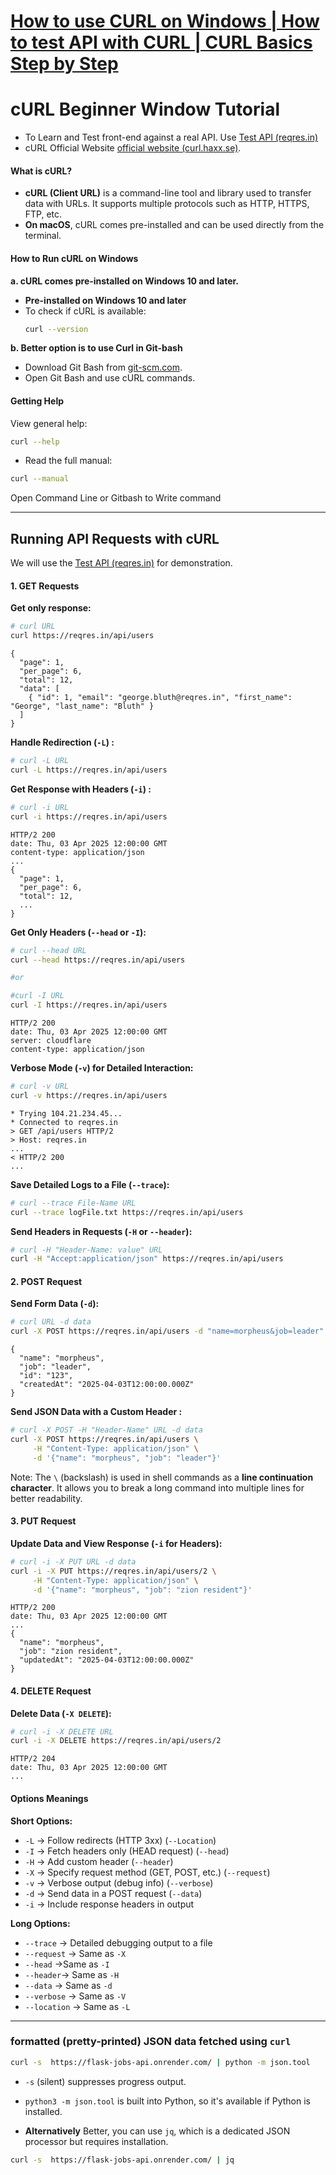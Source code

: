 
# [How to use CURL on Windows | How to test API with CURL | CURL Basics Step by Step](https://youtu.be/8f9DfgRGOBo)
# cURL Beginner Window Tutorial

- To Learn and Test front-end against a real API. Use  [Test API (reqres.in)](https://reqres.in)
- cURL Official Website  [official website (curl.haxx.se)](https://curl.haxx.se/).
#### What is cURL?

- **cURL (Client URL)** is a command-line tool and library used to transfer data with URLs. It supports multiple protocols such as HTTP, HTTPS, FTP, etc.
- **On macOS**, cURL comes pre-installed and can be used directly from the terminal.
#### How to Run cURL on Windows

**a. cURL comes pre-installed on Windows 10 and later.**

- **Pre-installed on Windows 10 and later**
- To check if cURL is available:
    ```sh
    curl --version
    ```

**b. Better option is to use Curl in Git-bash**

- Download Git Bash from [git-scm.com](https://git-scm.com/downloads).
- Open Git Bash and use cURL commands.

#### Getting Help

View general help:
```sh
curl --help
```

- Read the full manual:
```sh
curl --manual
```

Open Command Line or Gitbash to Write command

---
## Running API Requests with cURL


We will use the [Test API (reqres.in)](https://reqres.in) for demonstration.
#### **1. GET Requests**

**Get only response:**
```sh
# curl URL
curl https://reqres.in/api/users
```
```
{
  "page": 1,
  "per_page": 6,
  "total": 12,
  "data": [
    { "id": 1, "email": "george.bluth@reqres.in", "first_name": "George", "last_name": "Bluth" }
  ]
}
```

**Handle Redirection (`-L`) :**
```sh
# curl -L URL
curl -L https://reqres.in/api/users
```

**Get Response with Headers (`-i`) :**
```sh
# curl -i URL
curl -i https://reqres.in/api/users
```
```
HTTP/2 200 
date: Thu, 03 Apr 2025 12:00:00 GMT
content-type: application/json
...
{
  "page": 1,
  "per_page": 6,
  "total": 12,
  ...
}
```

**Get Only Headers (`--head` or `-I`):**
```sh
# curl --head URL
curl --head https://reqres.in/api/users

#or

#curl -I URL
curl -I https://reqres.in/api/users
```
```
HTTP/2 200 
date: Thu, 03 Apr 2025 12:00:00 GMT
server: cloudflare
content-type: application/json
```

**Verbose Mode (`-v`) for Detailed Interaction:**
```sh
# curl -v URL
curl -v https://reqres.in/api/users
```
```
* Trying 104.21.234.45...
* Connected to reqres.in
> GET /api/users HTTP/2
> Host: reqres.in
...
< HTTP/2 200
...
```

**Save Detailed Logs to a File (`--trace`):**
```sh
# curl --trace File-Name URL
curl --trace logFile.txt https://reqres.in/api/users
```

**Send Headers in Requests (`-H` or `--header`):**
```sh
# curl -H "Header-Name: value" URL
curl -H "Accept:application/json" https://reqres.in/api/users
```

#### **2. POST Request**

**Send Form Data (`-d`):**
```sh
# curl URL -d data
curl -X POST https://reqres.in/api/users -d "name=morpheus&job=leader"
```
```
{
  "name": "morpheus",
  "job": "leader",
  "id": "123",
  "createdAt": "2025-04-03T12:00:00.000Z"
}
```

**Send JSON Data with a Custom Header :**
```sh
# curl -X POST -H "Header-Name" URL -d data
curl -X POST https://reqres.in/api/users \
     -H "Content-Type: application/json" \
     -d '{"name": "morpheus", "job": "leader"}'
```

Note: The `\` (backslash) is used in shell commands as a **line continuation character**. It allows you to break a long command into multiple lines for better readability.

#### **3. PUT Request**

**Update Data and View Response (`-i` for Headers):**
```sh
# curl -i -X PUT URL -d data
curl -i -X PUT https://reqres.in/api/users/2 \
     -H "Content-Type: application/json" \
     -d '{"name": "morpheus", "job": "zion resident"}'
```
```
HTTP/2 200 
date: Thu, 03 Apr 2025 12:00:00 GMT
...
{
  "name": "morpheus",
  "job": "zion resident",
  "updatedAt": "2025-04-03T12:00:00.000Z"
}
```
#### **4. DELETE Request**

**Delete Data (`-X DELETE`):**
```sh
# curl -i -X DELETE URL
curl -i -X DELETE https://reqres.in/api/users/2
```
```
HTTP/2 204 
date: Thu, 03 Apr 2025 12:00:00 GMT
...
```

#### Options Meanings

**Short Options:**
- `-L` -> Follow redirects (HTTP 3xx) (`--Location`)
- `-I` -> Fetch headers only (HEAD request) (`--head`)
- `-H` -> Add custom header (`--header`)
- `-X` -> Specify request method (GET, POST, etc.) (`--request`)
- `-v` -> Verbose output (debug info)  (`--verbose`)
- `-d` -> Send data in a POST request (`--data`)
- `-i` -> Include response headers in output

**Long Options:**
- `--trace` -> Detailed debugging output to a file
- `--request` -> Same as `-X`
- `--head` ->Same as `-I`
- `--header`-> Same as `-H`
- `--data` -> Same as `-d`
- `--verbose` -> Same as `-V`
- `--location` -> Same as `-L`


---

### formatted (pretty-printed) JSON data fetched using `curl`

```sh
curl -s  https://flask-jobs-api.onrender.com/ | python -m json.tool
```
- `-s` (silent) suppresses progress output.
- `python3 -m json.tool` is built into Python, so it's available if Python is installed.

- **Alternatively** Better, you can use `jq`, which is a dedicated JSON processor but requires installation.
```sh
curl -s  https://flask-jobs-api.onrender.com/ | jq
```